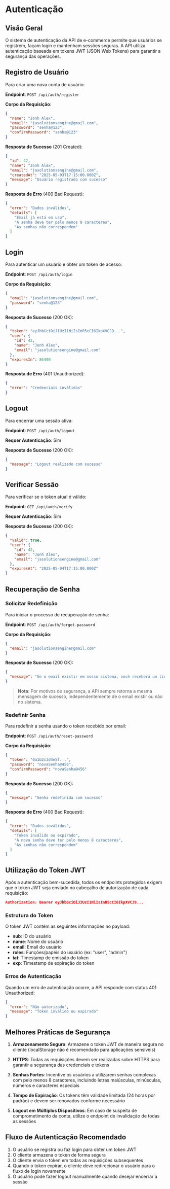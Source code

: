 # Autenticação

## Visão Geral

O sistema de autenticação da API de e-commerce permite que usuários se registrem, façam login e mantenham sessões seguras. A API utiliza autenticação baseada em tokens JWT (JSON Web Tokens) para garantir a segurança das operações.

## Registro de Usuário

Para criar uma nova conta de usuário:

**Endpoint**: `POST /api/auth/register`

**Corpo da Requisição**:

```json
{
  "name": "Jonh Alex",
  "email": "jasolutionsengine@gmail.com",
  "password": "senha@123",
  "confirmPassword": "senha@123"
}
```

**Resposta de Sucesso** (201 Created):

```json
{
  "id": 42,
  "name": "Jonh Alex",
  "email": "jasolutionsengine@gmail.com",
  "createdAt": "2025-05-03T17:15:00.000Z",
  "message": "Usuário registrado com sucesso"
}
```

**Resposta de Erro** (400 Bad Request):

```json
{
  "error": "Dados inválidos",
  "details": [
    "Email já está em uso",
    "A senha deve ter pelo menos 8 caracteres",
    "As senhas não correspondem"
  ]
}
```

## Login

Para autenticar um usuário e obter um token de acesso:

**Endpoint**: `POST /api/auth/login`

**Corpo da Requisição**:

```json
{
  "email": "jasolutionsengine@gmail.com",
  "password": "senha@123"
}
```

**Resposta de Sucesso** (200 OK):

```json
{
  "token": "eyJhbGciOiJIUzI1NiIsInR5cCI6IkpXVCJ9...",
  "user": {
    "id": 42,
    "name": "Jonh Alex",
    "email": "jasolutionsengine@gmail.com"
  },
  "expiresIn": 86400
}
```

**Resposta de Erro** (401 Unauthorized):

```json
{
  "error": "Credenciais inválidas"
}
```

## Logout

Para encerrar uma sessão ativa:

**Endpoint**: `POST /api/auth/logout`

**Requer Autenticação**: Sim

**Resposta de Sucesso** (200 OK):

```json
{
  "message": "Logout realizado com sucesso"
}
```

## Verificar Sessão

Para verificar se o token atual é válido:

**Endpoint**: `GET /api/auth/verify`

**Requer Autenticação**: Sim

**Resposta de Sucesso** (200 OK):

```json
{
  "valid": true,
  "user": {
    "id": 42,
    "name": "Jonh Alex",
    "email": "jasolutionsengine@gmail.com"
  },
  "expiresAt": "2025-05-04T17:15:00.000Z"
}
```

## Recuperação de Senha

### Solicitar Redefinição

Para iniciar o processo de recuperação de senha:

**Endpoint**: `POST /api/auth/forgot-password`

**Corpo da Requisição**:

```json
{
  "email": "jasolutionsengine@gmail.com"
}
```

**Resposta de Sucesso** (200 OK):

```json
{
  "message": "Se o email existir em nosso sistema, você receberá um link para redefinição de senha"
}
```

> **Nota**: Por motivos de segurança, a API sempre retorna a mesma mensagem de sucesso, independentemente de o email existir ou não no sistema.

### Redefinir Senha

Para redefinir a senha usando o token recebido por email:

**Endpoint**: `POST /api/auth/reset-password`

**Corpo da Requisição**:

```json
{
  "token": "0a1b2c3d4e5f...",
  "password": "novaSenha@456",
  "confirmPassword": "novaSenha@456"
}
```

**Resposta de Sucesso** (200 OK):

```json
{
  "message": "Senha redefinida com sucesso"
}
```

**Resposta de Erro** (400 Bad Request):

```json
{
  "error": "Dados inválidos",
  "details": [
    "Token inválido ou expirado",
    "A nova senha deve ter pelo menos 8 caracteres",
    "As senhas não correspondem"
  ]
}
```

## Utilização do Token JWT

Após a autenticação bem-sucedida, todos os endpoints protegidos exigem que o token JWT seja enviado no cabeçalho de autorização de cada requisição:

```json
Authorization: Bearer eyJhbGciOiJIUzI1NiIsInR5cCI6IkpXVCJ9...
```

### Estrutura do Token

O token JWT contém as seguintes informações no payload:

- **sub**: ID do usuário
- **name**: Nome do usuário
- **email**: Email do usuário
- **roles**: Funções/papéis do usuário (ex: "user", "admin")
- **iat**: Timestamp de emissão do token
- **exp**: Timestamp de expiração do token

### Erros de Autenticação

Quando um erro de autenticação ocorre, a API responde com status 401 Unauthorized:

```json
{
  "error": "Não autorizado",
  "message": "Token inválido ou expirado"
}
```

## Melhores Práticas de Segurança

1. **Armazenamento Seguro**: Armazene o token JWT de maneira segura no cliente (localStorage não é recomendado para aplicações sensíveis)

2. **HTTPS**: Todas as requisições devem ser realizadas sobre HTTPS para garantir a segurança das credenciais e tokens

3. **Senhas Fortes**: Incentive os usuários a utilizarem senhas complexas com pelo menos 8 caracteres, incluindo letras maiúsculas, minúsculas, números e caracteres especiais

4. **Tempo de Expiração**: Os tokens têm validade limitada (24 horas por padrão) e devem ser renovados conforme necessário

5. **Logout em Múltiplos Dispositivos**: Em caso de suspeita de comprometimento da conta, utilize o endpoint de invalidação de todas as sessões

## Fluxo de Autenticação Recomendado

1. O usuário se registra ou faz login para obter um token JWT
2. O cliente armazena o token de forma segura
3. O cliente envia o token em todas as requisições subsequentes
4. Quando o token expirar, o cliente deve redirecionar o usuário para o fluxo de login novamente
5. O usuário pode fazer logout manualmente quando desejar encerrar a sessão
